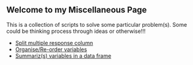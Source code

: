 ## Welcome to my Miscellaneous Page

This is a collection of scripts to solve some particular problem(s). Some could be thinking process through ideas or otherwise!!!

* [Split multiple response column](https://cygubicko.github.io/miscellaneous/separate_entries.html)
* [Organise/Re-order variables](https://cygubicko.github.io/miscellaneous/organise_variables.html)
* [Summariz(s) variables in a data frame](https://cygubicko.github.io/miscellaneous/summarize_variables.html)

